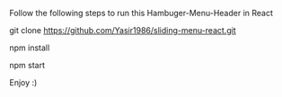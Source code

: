 Follow the following steps to run this Hambuger-Menu-Header in React

git clone https://github.com/Yasir1986/sliding-menu-react.git

npm install

npm start

Enjoy :)
